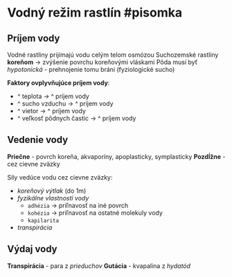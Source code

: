 # Vodný režim rastlín #pisomka 

## Príjem vody
Vodné rastliny prijímajú vodu celým telom osmózou
Suchozemské rastliny **koreňom** -> zvýšenie povrchu koreňovými vláskami
Pôda musí byť *hypotonická* - prehnojenie tomu bráni (fyziologické sucho)

**Faktory ovplyvňujúce príjem vody**:
- ^ teplota -> ^ príjem vody
- ^ sucho vzduchu -> ^ príjem vody
- ^ vietor -> ^ príjem vody
- ^ veľkosť pôdnych častíc -> ^ príjem vody

## Vedenie vody
**Priečne** - povrch koreňa, akvaporíny, apoplasticky, symplasticky
**Pozdĺžne** - cez cievne zväzky

Sily vedúce vodu cez cievne zväzky:
- *koreňový výtlak* (do 1m)
- *fyzikálne vlastnosti vody*
	- `adhézia` -> priľnavosť na iné povrch
	- `kohézia` -> priľnavosť na ostatné molekuly vody
	- `kapilarita`
- *transpirácia*

## Výdaj vody
**Transpirácia** - para z *prieduchov*
**Gutácia** - kvapalina z *hydatód*